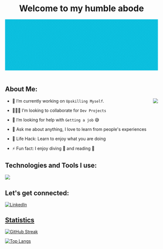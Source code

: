 <h1 align="center"> Welcome to my humble abode</h1>

<!--
**Le-Jared/Le-Jared** is a ✨ _special_ ✨ repository because its `README.md` (this file) appears on your GitHub profile.
Here are some ideas to get you started: -->

<div align="center">
  <img src ="./Jared.gif" />
  
</div>

 <br/>

## About Me:

<img  src="./thoughtworks-gif_dribbble.gif" height="290px" align="right" />

- 🔭 I’m currently working on `Upskilling Myself`.

- 👨🏻‍💻 I’m looking to collaborate for `Dev Projects`

- 🤔 I’m looking for help with `Getting a job` 😅

- 💬 Ask me about anything, I love to learn from people's experiences

- 🌱 Life Hack: Learn to enjoy what you are doing 

- ⚡ Fun fact: I enjoy diving 🤿 and reading 📖

## Technologies and Tools I use:
<p align="left">
  <a href="https://skillicons.dev">
    <img src="https://skillicons.dev/icons?i=aws,bash,bootstrap,css,discord,bots,django,docker,express,fastapi,figma,flask,firebase,gcp,git,github,gitlab,heroku,html,js,jquery,kubernetes,linux,materialui,matlab,mongodb,mysql,netlify,nodejs,postgres,powershell,py,r,react,regex,sass,sqlite,tailwind,vscode,vite" />
  </a>
</p>

## Let's get connected:

<p><a href="https://www.linkedin.com/in/le-jared/" target="_blank"><img alt="LinkedIn" src="https://img.shields.io/badge/linkedin-%230077B5.svg?&style=for-the-badge&logo=linkedin&logoColor=white"  height="30px"/>
</p>

## Statistics
[![GitHub Streak](http://github-readme-streak-stats.herokuapp.com?user=Le-Jared&theme=dark&background=000000)](https://git.io/streak-stats)

[![Top Langs](https://github-readme-stats.vercel.app/api/top-langs/?username=Le-Jared&layout=compact&theme=vision-friendly-dark)](https://github.com/anuraghazra/github-readme-stats)


